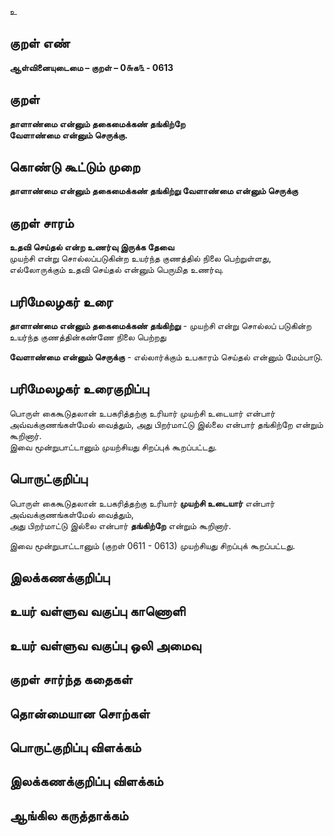 உ

## குறள் எண் 

**ஆள்வினையுடைமை – குறள் – 0௬க௩ - 0613**  

## குறள் 

**தாளாண்மை என்னும் தகைமைக்கண் தங்கிற்றே  
வேளாண்மை என்னும் செருக்கு.**  

## கொண்டு கூட்டும் முறை

**தாளாண்மை என்னும் தகைமைக்கண் தங்கிற்று வேளாண்மை என்னும் செருக்கு**

## குறள் சாரம் 

**உதவி செய்தல் என்ற உணர்வு இருக்க தேவை**  
முயற்சி என்று சொல்லப்படுகின்ற உயர்ந்த குணத்தில் நிலை பெற்றுள்ளது,  
எல்லோருக்கும் உதவி செய்தல் என்னும் பெருமித உணர்வு.  

## பரிமேலழகர் உரை

**தாளாண்மை என்னும் தகைமைக்கண் தங்கிற்று** - முயற்சி என்று சொல்லப் படுகின்ற உயர்ந்த குணத்தின்கண்ணே நிலை பெற்றது  

**வேளாண்மை என்னும் செருக்கு** - எல்லார்க்கும் உபகாரம் செய்தல் என்னும் மேம்பாடு. 

## பரிமேலழகர் உரைகுறிப்பு   

பொருள் கைகூடுதலான் உபகரித்தற்கு உரியார் முயற்சி உடையார் என்பார் அவ்வக்குணங்கள்மேல் வைத்தும், அது பிறர்மாட்டு இல்லை என்பார் தங்கிற்றே என்றும் கூறினார்.   
இவை மூன்றுபாட்டானும் முயற்சியது சிறப்புக் கூறப்பட்டது.    

## பொருட்குறிப்பு 

பொருள் கைகூடுதலான் உபகரித்தற்கு உரியார் **முயற்சி உடையார்** என்பார் அவ்வக்குணங்கள்மேல் வைத்தும்,  
அது பிறர்மாட்டு இல்லை என்பார் **தங்கிற்றே** என்றும் கூறினார்.   

இவை மூன்றுபாட்டானும் (குறள் 0611 - 0613) முயற்சியது சிறப்புக் கூறப்பட்டது.   

## இலக்கணக்குறிப்பு  


## உயர் வள்ளுவ வகுப்பு காணொளி


## உயர் வள்ளுவ வகுப்பு ஒலி அமைவு 

 
## குறள் சார்ந்த கதைகள் 


## தொன்மையான சொற்கள்


## பொருட்குறிப்பு விளக்கம்


## இலக்கணக்குறிப்பு விளக்கம்


## ஆங்கில கருத்தாக்கம் 


